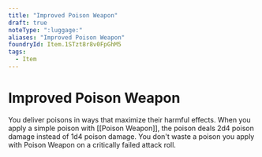 ```yaml
---
title: "Improved Poison Weapon"
draft: true
noteType: ":luggage:"
aliases: "Improved Poison Weapon"
foundryId: Item.1STzt8r8v0FpGhM5
tags:
  - Item
---
```


# Improved Poison Weapon

You deliver poisons in ways that maximize their harmful effects. When you apply a simple poison with [[Poison Weapon]], the poison deals 2d4 poison damage instead of 1d4 poison damage. You don't waste a poison you apply with Poison Weapon on a critically failed attack roll.
